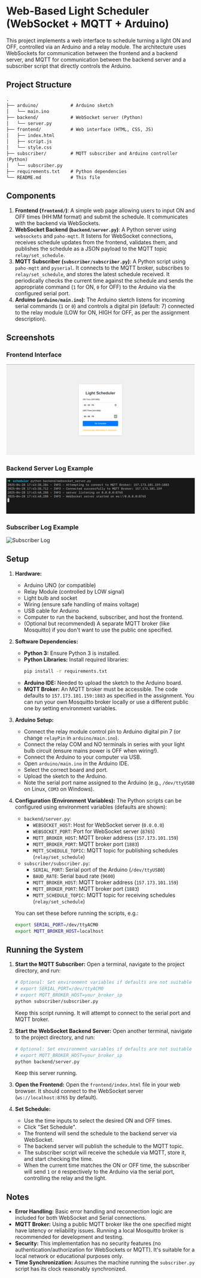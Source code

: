 # Web-Based Light Scheduler (WebSocket + MQTT + Arduino)

This project implements a web interface to schedule turning a light ON and OFF, controlled via an Arduino and a relay module.
The architecture uses WebSockets for communication between the frontend and a backend server, and MQTT for communication between the backend server and a subscriber script that directly controls the Arduino.

## Project Structure

```
.
├── arduino/            # Arduino sketch
│   └── main.ino
├── backend/            # WebSocket server (Python)
│   └── server.py
├── frontend/           # Web interface (HTML, CSS, JS)
│   ├── index.html
│   ├── script.js
│   └── style.css
├── subscriber/         # MQTT subscriber and Arduino controller (Python)
│   └── subscriber.py
├── requirements.txt    # Python dependencies
└── README.md           # This file
```

## Components

1.  **Frontend (`frontend/`)**: A simple web page allowing users to input ON and OFF times (HH:MM format) and submit the schedule. It communicates with the backend via WebSockets.
2.  **WebSocket Backend (`backend/server.py`)**: A Python server using `websockets` and `paho-mqtt`. It listens for WebSocket connections, receives schedule updates from the frontend, validates them, and publishes the schedule as a JSON payload to the MQTT topic `relay/set_schedule`.
3.  **MQTT Subscriber (`subscriber/subscriber.py`)**: A Python script using `paho-mqtt` and `pyserial`. It connects to the MQTT broker, subscribes to `relay/set_schedule`, and stores the latest schedule received. It periodically checks the current time against the schedule and sends the appropriate command (`1` for ON, `0` for OFF) to the Arduino via the configured serial port.
4.  **Arduino (`arduino/main.ino`)**: The Arduino sketch listens for incoming serial commands (`1` or `0`) and controls a digital pin (default: 7) connected to the relay module (LOW for ON, HIGH for OFF, as per the assignment description).


## Screenshots 
### Frontend Interface
![Frontend UI](./assets/ui.png "Web Interface for Setting Schedule")

### Backend Server Log Example
![Backend Log](./assets/light-2.png "Backend Server Log Output showing WebSocket connection and MQTT publishing")

### Subscriber Log Example
![Subscriber Log](./assets/light-2.png.png "Subscriber Script Log Output showing MQTT connection, schedule reception, and serial commands")


## Setup

1.  **Hardware:**
    *   Arduino UNO (or compatible)
    *   Relay Module (controlled by LOW signal)
    *   Light bulb and socket
    *   Wiring (ensure safe handling of mains voltage)
    *   USB cable for Arduino
    *   Computer to run the backend, subscriber, and host the frontend.
    *   (Optional but recommended) A separate MQTT broker (like Mosquitto) if you don't want to use the public one specified.

2.  **Software Dependencies:**
    *   **Python 3:** Ensure Python 3 is installed.
    *   **Python Libraries:** Install required libraries:
        ```bash
        pip install -r requirements.txt
        ```
    *   **Arduino IDE:** Needed to upload the sketch to the Arduino board.
    *   **MQTT Broker:** An MQTT broker must be accessible. The code defaults to `157.173.101.159:1883` as specified in the assignment. You can run your own Mosquitto broker locally or use a different public one by setting environment variables.

3.  **Arduino Setup:**
    *   Connect the relay module control pin to Arduino digital pin 7 (or change `relayPin` in `arduino/main.ino`).
    *   Connect the relay COM and NO terminals in series with your light bulb circuit (ensure mains power is OFF when wiring!).
    *   Connect the Arduino to your computer via USB.
    *   Open `arduino/main.ino` in the Arduino IDE.
    *   Select the correct board and port.
    *   Upload the sketch to the Arduino.
    *   Note the serial port name assigned to the Arduino (e.g., `/dev/ttyUSB0` on Linux, `COM3` on Windows).

4.  **Configuration (Environment Variables):**
    The Python scripts can be configured using environment variables (defaults are shown):
    *   `backend/server.py`:
        *   `WEBSOCKET_HOST`: Host for WebSocket server (`0.0.0.0`)
        *   `WEBSOCKET_PORT`: Port for WebSocket server (`8765`)
        *   `MQTT_BROKER_HOST`: MQTT broker address (`157.173.101.159`)
        *   `MQTT_BROKER_PORT`: MQTT broker port (`1883`)
        *   `MQTT_SCHEDULE_TOPIC`: MQTT topic for publishing schedules (`relay/set_schedule`)
    *   `subscriber/subscriber.py`:
        *   `SERIAL_PORT`: Serial port of the Arduino (`/dev/ttyUSB0`)
        *   `BAUD_RATE`: Serial baud rate (`9600`)
        *   `MQTT_BROKER_HOST`: MQTT broker address (`157.173.101.159`)
        *   `MQTT_BROKER_PORT`: MQTT broker port (`1883`)
        *   `MQTT_SCHEDULE_TOPIC`: MQTT topic for receiving schedules (`relay/set_schedule`)

    You can set these before running the scripts, e.g.:
    ```bash
    export SERIAL_PORT=/dev/ttyACM0
    export MQTT_BROKER_HOST=localhost
    ```

## Running the System

1.  **Start the MQTT Subscriber:**
    Open a terminal, navigate to the project directory, and run:
    ```bash
    # Optional: Set environment variables if defaults are not suitable
    # export SERIAL_PORT=/dev/ttyACM0
    # export MQTT_BROKER_HOST=your_broker_ip
    python subscriber/subscriber.py
    ```
    Keep this script running. It will attempt to connect to the serial port and MQTT broker.

2.  **Start the WebSocket Backend Server:**
    Open another terminal, navigate to the project directory, and run:
    ```bash
    # Optional: Set environment variables if defaults are not suitable
    # export MQTT_BROKER_HOST=your_broker_ip
    python backend/server.py
    ```
    Keep this server running.

3.  **Open the Frontend:**
    Open the `frontend/index.html` file in your web browser. It should connect to the WebSocket server (`ws://localhost:8765` by default).

4.  **Set Schedule:**
    *   Use the time inputs to select the desired ON and OFF times.
    *   Click "Set Schedule".
    *   The frontend will send the schedule to the backend server via WebSocket.
    *   The backend server will publish the schedule to the MQTT topic.
    *   The subscriber script will receive the schedule via MQTT, store it, and start checking the time.
    *   When the current time matches the ON or OFF time, the subscriber will send `1` or `0` respectively to the Arduino via the serial port, controlling the relay and the light.

## Notes

*   **Error Handling:** Basic error handling and reconnection logic are included for both WebSocket and Serial connections.
*   **MQTT Broker:** Using a public MQTT broker like the one specified might have latency or reliability issues. Running a local Mosquitto broker is recommended for development and testing.
*   **Security:** This implementation has no security features (no authentication/authorization for WebSockets or MQTT). It's suitable for a local network or educational purposes only.
*   **Time Synchronization:** Assumes the machine running the `subscriber.py` script has its clock reasonably synchronized.



